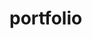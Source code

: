 <!--
---
title: 'readme.md'
authour: 'charudatta korde'
date: '27-july-2023 16:54:00'
---
-->
# portfolio